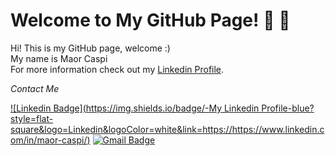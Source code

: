 # Welcome to My GitHub Page!  👋 👋

Hi! This is my GitHub page, welcome :)</br>
My name is Maor Caspi</br>
For more information check out my [Linkedin Profile](https://www.linkedin.com/in/maor-caspi/).


<p align="left">
  <i> Contact Me </i>
  
  [![Linkedin Badge](https://img.shields.io/badge/-My Linkedin Profile-blue?style=flat-square&logo=Linkedin&logoColor=white&link=https://https://www.linkedin.com/in/maor-caspi/)](https://www.linkedin.com/in/maor-caspi/) 
   [![Gmail Badge](https://img.shields.io/badge/-maorcaspi1996@gmail.com-c14438?style=flat-square&logo=Gmail&logoColor=white&link=mailto:maorcaspi1996@gmail.com)](mailto:maorcaspi1996@gmail.com)
   
</p>


